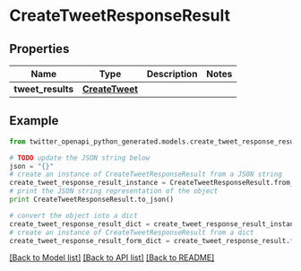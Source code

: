 # CreateTweetResponseResult


## Properties

Name | Type | Description | Notes
------------ | ------------- | ------------- | -------------
**tweet_results** | [**CreateTweet**](CreateTweet.md) |  | 

## Example

```python
from twitter_openapi_python_generated.models.create_tweet_response_result import CreateTweetResponseResult

# TODO update the JSON string below
json = "{}"
# create an instance of CreateTweetResponseResult from a JSON string
create_tweet_response_result_instance = CreateTweetResponseResult.from_json(json)
# print the JSON string representation of the object
print CreateTweetResponseResult.to_json()

# convert the object into a dict
create_tweet_response_result_dict = create_tweet_response_result_instance.to_dict()
# create an instance of CreateTweetResponseResult from a dict
create_tweet_response_result_form_dict = create_tweet_response_result.from_dict(create_tweet_response_result_dict)
```
[[Back to Model list]](../README.md#documentation-for-models) [[Back to API list]](../README.md#documentation-for-api-endpoints) [[Back to README]](../README.md)


